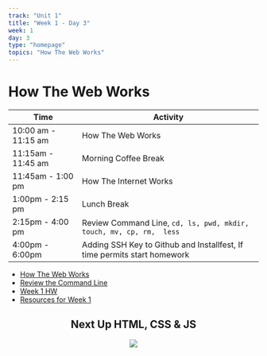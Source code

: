 ```yaml
---
track: "Unit 1"
title: "Week 1 - Day 3"
week: 1
day: 3
type: "homepage"
topics: "How The Web Works"
---
```



# How The Web Works
| Time  | Activity |
| ----- | ------ |
| 10:00 am - 11:15 am | How The Web Works |
| 11:15am - 11:45 am | Morning Coffee Break |
| 11:45am - 1:00 pm | How The Internet Works |
| 1:00pm - 2:15 pm | Lunch Break |
| 2:15pm - 4:00 pm | Review Command Line, `cd, ls, pwd, mkdir, touch, mv, cp, rm,  less` |
| 4:00pm - 6:00pm | Adding SSH Key to Github and Installfest, If time permits start homework |

- <a href="https://docs.google.com/presentation/d/1bgG6ipRSoFOMPaAnp5QuwN-lUxfmF3Gk17yxktI9AT8/edit?usp=sharing" target="_blank"> How The Web Works</a>
- [Review the Command Line](/unit1/week-1/day-3/slides)
- [Week 1 HW](/unit1/week-1/day-3/hw)
- [Resources for Week 1](/unit1/week-1/day-3/resources)



<center>

## Next Up HTML, CSS & JS

![](https://bigpoppacode.io/img/htmlcssjs.gif)

</center>